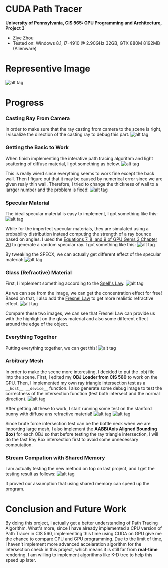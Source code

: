 CUDA Path Tracer
================

**University of Pennsylvania, CIS 565: GPU Programming and Architecture, Project 3**

* Ziye Zhou
* Tested on: Windows 8.1, i7-4910 @ 2.90GHz 32GB, GTX 880M 8192MB (Alienware)

Representive Image
========================
![alt tag](https://github.com/ziyezhou-Jerry/Project3-CUDA-Path-Tracer/blob/master/img/teaser.png?raw=true)

Progress
========================
### Casting Ray From Camera

In order to make sure that the ray casting from camera to the scene is right, I visualize the direction of the casting ray to debug this part.
![alt tag](https://github.com/ziyezhou-Jerry/Project3-CUDA-Path-Tracer/blob/master/img/cornell.2015-09-24_03-02-57z.60samp.png?raw=true)

### Getting the Basic to Work
When finish implementing the interative path tracing algorithm and light scattering of diffuse material, I got something as below.
![alt tag](https://github.com/ziyezhou-Jerry/Project3-CUDA-Path-Tracer/blob/master/img/cornell.2015-09-24_04-14-01z.138samp.png?raw=true)

This is really wierd since everything seems to work fine except the back wall. Then I figure out that it may be caused by numerical error since we are given realy thin wall. Therefore, I tried to change the thickness of wall to a larrger number and the problem is fixed!
![alt tag](https://github.com/ziyezhou-Jerry/Project3-CUDA-Path-Tracer/blob/master/img/cornell.2015-09-24_04-27-43z.2104samp.png?raw=true)

### Specular Material
The ideal specular material is easy to implement, I got something like this:
![alt tag](https://github.com/ziyezhou-Jerry/Project3-CUDA-Path-Tracer/blob/master/img/cornell.2015-09-24_23-25-37z.512samp.png?raw=true)

While for the imperfect specular materials, they are simulated using a probability distribution instead computing the strength of a ray bounce based on angles. I used the [Equations 7, 8, and 9 of GPU Gems 3 Chapter 20](http://http.developer.nvidia.com/GPUGems3/gpugems3_ch20.html) to generate a random specular ray. I got something like this:
![alt tag](https://github.com/ziyezhou-Jerry/Project3-CUDA-Path-Tracer/blob/master/img/cornell.2015-09-24_23-54-56z.252samp.png?raw=true)

By tweaking the SPECX, we can actually get different effect of the specular material:
![alt tag](https://github.com/ziyezhou-Jerry/Project3-CUDA-Path-Tracer/blob/master/img/cornell.2015-09-24_23-55-37z.330samp.png?raw=true)

### Glass (Refractive) Material

First, I implement something according to the [Snell's Law](https://en.wikipedia.org/wiki/Snell%27s_law).
![alt tag](https://github.com/ziyezhou-Jerry/Project3-CUDA-Path-Tracer/blob/master/img/cornell.2015-09-25_01-41-58z.2004samp.png?raw=true)

As we can see from the image, we can get the concentration effect for free! Based on that, I also add the [Fresnel Law](https://en.wikipedia.org/wiki/Fresnel_equations) to get more realistic refractive effect.
![alt tag](https://github.com/ziyezhou-Jerry/Project3-CUDA-Path-Tracer/blob/master/img/cornell.2015-09-25_17-46-24z.2016samp.png?raw=true)

Compare these two images, we can see that Fresnel Law can provide us with the highlight on the glass material and also some different effect around the edge of the object. 

### Everything Together
Putting everything together, we can get this!
![alt tag](https://github.com/ziyezhou-Jerry/Project3-CUDA-Path-Tracer/blob/master/img/cornell.2015-09-30_01-03-22z.2018samp.png?raw=true)

### Arbitrary Mesh

In order to make the scene more interesting, I decided to put the .obj file into the scene. First, I edited my __OBJ Loader from CIS 560__ to work on the GPU. Then, I implemented my own ray triangle intersection test as a `__host__ __device__` function. I also generate some debug image to test the correctness of the intersection function (test both intersect and the normal direction).
![alt tag](https://github.com/ziyezhou-Jerry/Project3-CUDA-Path-Tracer/blob/master/img/debug_image.png?raw=true)

After getting all these to work, I start running some test on the stanford bunny with diffuse ans refractive material!
![alt tag](https://github.com/ziyezhou-Jerry/Project3-CUDA-Path-Tracer/blob/master/img/cornell.2015-09-27_22-58-21z.2737samp.png?raw=true)
![alt tag](https://github.com/ziyezhou-Jerry/Project3-CUDA-Path-Tracer/blob/master/img/cornell.2015-09-29_15-31-08z.2681samp.png?raw=true)

Since brute force intersection test can be the bottle neck when we are importing large mesh, I also implement the __AABB(Axis Aligned Bounding Box)__ for each OBJ so that before testing the ray triangle intersection, I will do the fast Ray Box intersection first to avoid some unnecessary computation. 
 
### Stream Compation with Shared Memory
I am actually testing the new method on top on last project, and I get the testing result as follows:
![alt tag](https://github.com/ziyezhou-Jerry/Project3-CUDA-Path-Tracer/blob/master/img/share_mem_testing.png?raw=true)

It proved our assumption that using shared memory can speed up the program.

Conclusion and Future Work
========================
By doing this project, I actually get a better understanding of Path Tracing Algorithm. What's more, since I have already implemented a CPU version of Path Tracer in CIS 560, implementing this time using CUDA on GPU give me the chance to compare CPU and GPU programming. Due to the limit of time, I haven't implement more advanced accelaration algorithm for the intersection check in this project, which means it is still far from __real-time__ rendering. I am willing to implement algorithms like K-D tree to help this speed up later.
